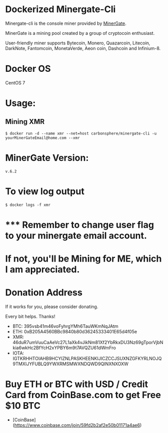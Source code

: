 
# Dockerized Minergate-Cli

Minergate-cli is the console miner provided by [MinerGate](http://rebrand.ly/minergate).

MinerGate is a mining pool created by a group of cryptocoin enthusiast.

User-friendly miner supports Bytecoin, Monero, Quazarcoin, Litecoin, DarkNote, Fantomcoin, MonetaVerde, Aeon coin, Dashcoin and Infinium-8.

# Docker OS 

CentOS 7

# Usage: 
## Mining XMR
```console
$ docker run -d --name xmr --net=host carbonsphere/minergate-cli -u yourMinerGateEmail@home.com --xmr
```

# MinerGate Version:
```console
v.6.2
```

# To view log output
```console
$ docker logs -f xmr
```

# *** Remember to change user flag to your minergate email account.
# If not, you'll be Mining for ME, which I am appreciated.

# Donation Address

If it works for you, please consider donating. 

Every bit helps. Thanks!

- BTC: 395vsb41m46voFyhrgYMh6TauWKmNqJAtm
- ETH: 0xB205A4560BBc9840b80d36245333401E65d4f05e
- XMR: 46duR7umVuuCaAeVc27L1aXk4vJikNm81Xf2YbRkxDU3Nz69gTporVjbNkia6wkHc2BfYcH2xYPBY6m9t7AVQZU61dWmFro
- IOTA: IGTKRHHTOIAHB9HCYIZNLPASKHEENKIJICZCCJSUXNZGFKYRLNOJQ9TMXIJYFUBLQ9YWXRMSMWXNDQWD9QINXNXOXW

# Buy ETH or BTC with USD / Credit Card from CoinBase.com to get Free $10 BTC
- [CoinBase] (https://www.coinbase.com/join/59fd2b2af2e50b01171a4ae6)

